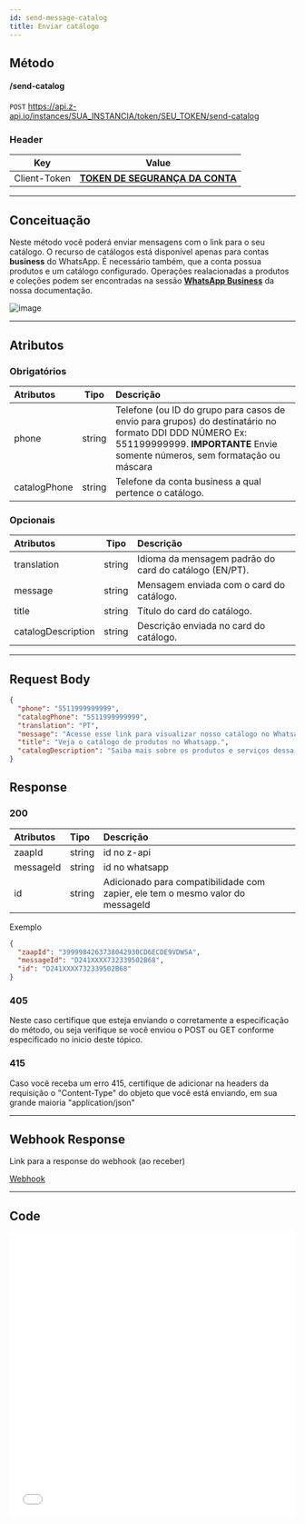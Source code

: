 ```yaml
---
id: send-message-catalog
title: Enviar catálogo
---
```


## Método

#### /send-catalog

`POST` https://api.z-api.io/instances/SUA_INSTANCIA/token/SEU_TOKEN/send-catalog

### Header

|      Key       |            Value            |
| :------------: |     :-----------------:     |
|  Client-Token  | **[TOKEN DE SEGURANÇA DA CONTA](../security/client-token)** |
---

## Conceituação

Neste método você poderá enviar mensagens com o link para o seu catálogo. O recurso de catálogos está disponível apenas para contas **business** do WhatsApp. É necessário também, que a conta possua produtos e um catálogo configurado. Operações realacionadas a produtos e coleções podem ser encontradas na sessão **[WhatsApp Business](../business/edit-product.md)** da nossa documentação.

![image](../../img/catalog-message.jpeg)

---

## Atributos

### Obrigatórios

| Atributos | Tipo   | Descrição |
| :------   | :----: | :------   |
| phone     | string | Telefone (ou ID do grupo para casos de envio para grupos) do destinatário no formato DDI DDD NÚMERO Ex: 551199999999. **IMPORTANTE** Envie somente números, sem formatação ou máscara |
| catalogPhone   | string | Telefone da conta business a qual pertence o catálogo. |

### Opcionais

| Atributos    | Tipo   | Descrição |
| :---------- | :----: | :------- |
| translation | string | Idioma da mensagem padrão do card do catálogo (EN/PT). |
| message | string | Mensagem enviada com o card do catálogo. |
| title | string | Título do card do catálogo. |
| catalogDescription | string | Descrição enviada no card do catálogo. |

---

## Request Body

```json
{
  "phone": "5511999999999",
  "catalogPhone": "5511999999999",
  "translation": "PT",
  "message": "Acesse esse link para visualizar nosso catálogo no Whatsapp:",
  "title": "Veja o catálogo de produtos no Whatsapp.",
  "catalogDescription": "Saiba mais sobre os produtos e serviços dessa empresa.."
}
```

## Response

### 200

| Atributos | Tipo   | Descrição      |
| :-------- | :----- | :------------- |
| zaapId    | string | id no z-api    |
| messageId | string | id no whatsapp |
| id        | string | Adicionado para compatibilidade com zapier, ele tem o mesmo valor do messageId |


Exemplo

```json
{
  "zaapId": "3999984263738042930CD6ECDE9VDWSA",
  "messageId": "D241XXXX732339502B68",
  "id": "D241XXXX732339502B68"
}
```

### 405

Neste caso certifique que esteja enviando o corretamente a especificação do método, ou seja verifique se você enviou o POST ou GET conforme especificado no inicio deste tópico.

### 415

Caso você receba um erro 415, certifique de adicionar na headers da requisição o "Content-Type" do objeto que você está enviando, em sua grande maioria "application/json"

---

## Webhook Response

Link para a response do webhook (ao receber)

[Webhook](../webhooks/on-message-received#exemplo-de-retorno-de-texto)

---

## Code

<iframe src="//api.apiembed.com/?source=https://raw.githubusercontent.com/Z-API/z-api-docs/main/json-examples/send-catalog.json&targets=all" frameborder="0" scrolling="no" width="100%" height="500px" seamless></iframe>
